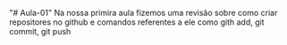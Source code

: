 "# Aula-01" 
Na nossa primira aula fizemos uma revisão sobre como criar repositores no github e comandos referentes a ele como gith add, git commit, git push